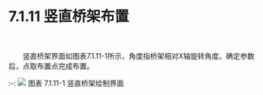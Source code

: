 # 7.1.11 竖直桥架布置
<br/>

&emsp;&emsp;竖直桥架界面如图表7.1.11-1所示，角度指桥架相对X轴旋转角度。确定参数后，点取布置点完成布置。

:-: ![](images/362.png)
图表 7.1.11-1 竖直桥架绘制界面